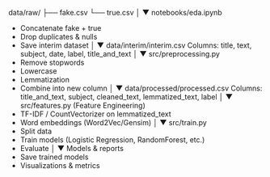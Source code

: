 data/raw/
 ├── fake.csv
 └── true.csv
        │
        ▼
notebooks/eda.ipynb
  - Concatenate fake + true
  - Drop duplicates & nulls
  - Save interim dataset
        │
        ▼
data/interim/interim.csv
  Columns: title, text, subject, date, label, title_and_text
        │
        ▼
src/preprocessing.py
  - Remove stopwords
  - Lowercase
  - Lemmatization
  - Combine into new column
        │
        ▼
data/processed/processed.csv
  Columns: title_and_text, subject, cleaned_text, lemmatized_text, label
        │
        ▼
src/features.py  (Feature Engineering)
  - TF-IDF / CountVectorizer on lemmatized_text
  - Word embeddings (Word2Vec/Gensim)
        │
        ▼
src/train.py
  - Split data
  - Train models (Logistic Regression, RandomForest, etc.)
  - Evaluate
        │
        ▼
Models & reports
  - Save trained models
  - Visualizations & metrics
